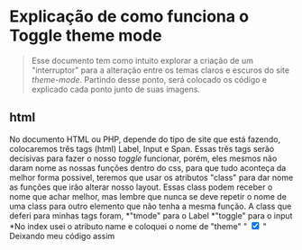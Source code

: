 # Explicação de como funciona o Toggle theme mode
> Esse documento tem como intuito explorar a criação de um "interruptor" para a alteração entre os temas claros e escuros do site *theme-mode*.
> Partindo desse ponto, será colocado os código e explicado cada ponto junto de suas imagens.

## html
No documento HTML ou PHP, depende do tipo de site que está fazendo, colocaremos três tags (html) Label, Input e Span. Essas três tags serão decisivas para fazer o nosso *toggle* funcionar, porém, eles mesmos não daram nome as nossas funções dentro do css, para que tudo aconteça da melhor forma possivel, teremos que usar os atributos "class" para dar nome as funções que irão alterar nosso layout.
Essas class podem receber o nome que achar melhor, mas lembre que nunca se deve repetir o nome de uma class para outro elemento que não tenha a mesma função.
A class que deferi para minhas tags foram, 
*"tmode" para o Label
*"toggle" para o input
*No index usei o atributo name e coloquei o nome de "theme"
"<label class="tmode">
    <input type="checkbox" name="theme" checked>
    <span class="toggle"></span>
</label>"
Deixando meu código assim
